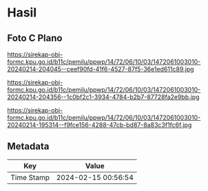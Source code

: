 # Hasil

## Foto C Plano

https://sirekap-obj-formc.kpu.go.id/b11c/pemilu/ppwp/14/72/06/10/03/1472061003010-20240214-204045--ceef90fd-41f6-4527-87f5-36e1ed611c89.jpg

https://sirekap-obj-formc.kpu.go.id/b11c/pemilu/ppwp/14/72/06/10/03/1472061003010-20240214-204356--1c0bf2c1-3934-4784-b2b7-87728fa2e9bb.jpg

https://sirekap-obj-formc.kpu.go.id/b11c/pemilu/ppwp/14/72/06/10/03/1472061003010-20240214-195314--f9fce156-4288-47cb-bd87-8a83c3f1fc6f.jpg


## Metadata

| Key        | Value               |
| ---------- | ------------------- |
| Time Stamp | 2024-02-15 00:56:54 |



